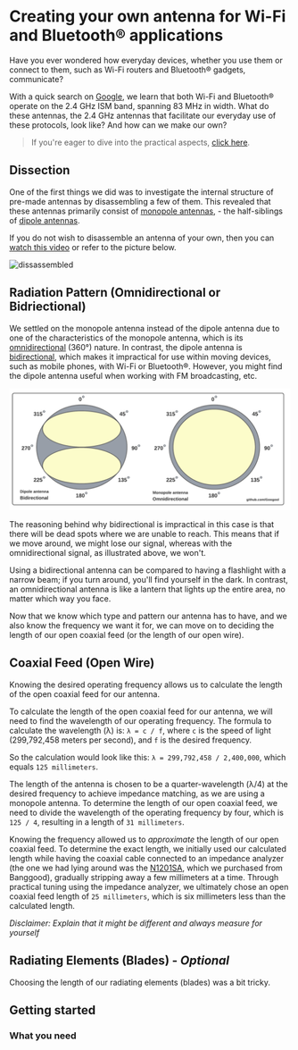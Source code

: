 # Creating your own antenna for Wi-Fi and Bluetooth® applications

Have you ever wondered how everyday devices, whether you use them or connect to them, such as Wi-Fi routers and Bluetooth® gadgets, communicate? 

With a quick search on [Google](https://letmegooglethat.com/?q=Does+WiFi+and+Bluetooth+both+use+2.4+GHz+band%3F), we learn that both Wi-Fi and Bluetooth® operate on the 2.4 GHz ISM band, spanning 83 MHz in width. What do these antennas, the 2.4 GHz antennas that facilitate our everyday use of these protocols, look like? And how can we make our own?

> If you're eager to dive into the practical aspects, [click here](#getting-started).

## Dissection

One of the first things we did was to investigate the internal structure of pre-made antennas by disassembling a few of them. This revealed that these antennas primarily consist of [monopole antennas](https://en.wikipedia.org/wiki/Monopole_antenna), - the half-siblings of [dipole antennas](https://en.wikipedia.org/wiki/Dipole_antenna).

If you do not wish to disassemble an antenna of your own, then you can [watch this video](https://www.youtube.com/watch?v=AHvZKYF-XS8) or refer to the picture below.

![dissassembled]()

## Radiation Pattern (Omnidirectional or Bidriectional)

We settled on the monopole antenna instead of the dipole antenna due to one of the characteristics of the monopole antenna, which is its [omnidirectional](https://en.wikipedia.org/wiki/Omnidirectional_antenna) (360°) nature. In contrast, the dipole antenna is [bidirectional](https://en.wikipedia.org/wiki/Dipole_antenna#Dipole_characteristics), which makes it impractical for use within moving devices, such as mobile phones, with Wi-Fi or Bluetooth®. However, you might find the dipole antenna useful when working with FM broadcasting, etc.

![comparison](assets\comparison.png)

The reasoning behind why bidirectional is impractical in this case is that there will be dead spots where we are unable to reach. This means that if we move around, we might lose our signal, whereas with the omnidirectional signal, as illustrated above, we won't.

Using a bidirectional antenna can be compared to having a flashlight with a narrow beam; if you turn around, you'll find yourself in the dark. In contrast, an omnidirectional antenna is like a lantern that lights up the entire area, no matter which way you face.

Now that we know which type and pattern our antenna has to have, and we also know the frequency we want it for, we can move on to deciding the length of our open coaxial feed (or the length of our open wire).

## Coaxial Feed (Open Wire)

Knowing the desired operating frequency allows us to calculate the length of the open coaxial feed for our antenna.

To calculate the length of the open coaxial feed for our antenna, we will need to find the wavelength of our operating frequency. The formula to calculate the wavelength (λ) is: `λ = c / f`, where `c` is the speed of light (299,792,458 meters per second), and `f` is the desired frequency. 

So the calculation would look like this: `λ = 299,792,458 / 2,400,000`, which equals `125 millimeters`.

The length of the antenna is chosen to be a quarter-wavelength (λ/4) at the desired frequency to achieve impedance matching, as we are using a monopole antenna. To determine the length of our open coaxial feed, we need to divide the wavelength of the operating frequency by four, which is `125 / 4`, resulting in a length of `31 millimeters`.

Knowing the frequency allowed us to *approximate* the length of our open coaxial feed. To determine the exact length, we initially used our calculated length while having the coaxial cable connected to an impedance analyzer (the one we had lying around was the [N1201SA](https://www.banggood.com/da/AAI-ORIGINAL-English-Verison-N1201SA-N1201SA+-34_375MHz-2_7GHz-UV-RF-Vector-Impedance-ANT-SWR-Antenna-Analyzer-Meter-Tester-p-1988938.html?gmcCountry=DK&currency=DKK&cur_warehouse=CN&createTmp=1&utm_source=googleshopping&utm_medium=cpc_pt&utm_content=meruem&utm_campaign=aceng-pmax-dk-sucai-220714-meruem&ad_id=&gclid=CjwKCAjw9-6oBhBaEiwAHv1QvA5hgEXreKKL3_rbdD7rkZjbQio_vvt_4KRiKofrdsfhKSRjv36c1hoCkqQQAvD_BwE), which we purchased from Banggood), gradually stripping away a few millimeters at a time. Through practical tuning using the impedance analyzer, we ultimately chose an open coaxial feed length of `25 millimeters`, which is six millimeters less than the calculated length.

*Disclaimer: Explain that it might be different and always measure for yourself*

## Radiating Elements (Blades) - *Optional*

Choosing the length of our radiating elements (blades) was a bit tricky.

## Getting started

### What you need